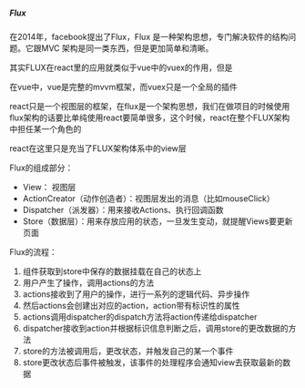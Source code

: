 ##### Flux

在2014年，facebook提出了Flux，Flux 是一种架构思想，专门解决软件的结构问题。它跟MVC 架构是同一类东西，但是更加简单和清晰。

其实FLUX在react里的应用就类似于vue中的vuex的作用，但是

在vue中，vue是完整的mvvm框架，而vuex只是一个全局的插件

react只是一个视图层的框架，在flux是一个架构思想，我们在做项目的时候使用flux架构的话要比单纯使用react要简单很多，这个时候，react在整个FLUX架构中担任某一个角色的

react在这里只是充当了FLUX架构体系中的view层

Flux的组成部分：

* View： 视图层
* ActionCreator（动作创造者）：视图层发出的消息（比如mouseClick）
* Dispatcher（派发器）：用来接收Actions、执行回调函数
* Store（数据层）：用来存放应用的状态，一旦发生变动，就提醒Views要更新页面


Flux的流程：

1. 组件获取到store中保存的数据挂载在自己的状态上
2. 用户产生了操作，调用actions的方法
3. actions接收到了用户的操作，进行一系列的逻辑代码、异步操作
4. 然后actions会创建出对应的action，action带有标识性的属性
5. actions调用dispatcher的dispatch方法将action传递给dispatcher
6. dispatcher接收到action并根据标识信息判断之后，调用store的更改数据的方法
7. store的方法被调用后，更改状态，并触发自己的某一个事件
8. store更改状态后事件被触发，该事件的处理程序会通知view去获取最新的数据
